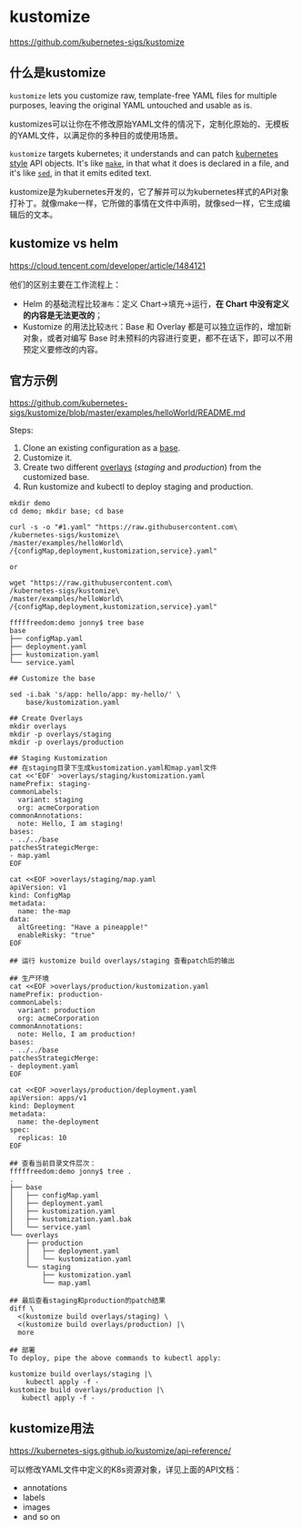 # kustomize

https://github.com/kubernetes-sigs/kustomize

## 什么是kustomize

`kustomize` lets you customize raw, template-free YAML files for multiple purposes, leaving the original YAML untouched and usable as is.

kustomizes可以让你在不修改原始YAML文件的情况下，定制化原始的、无模板的YAML文件，以满足你的多种目的或使用场景。

`kustomize` targets kubernetes; it understands and can patch [kubernetes style](https://kubernetes-sigs.github.io/kustomize/api-reference/glossary#kubernetes-style-object) API objects. It's like [`make`](https://www.gnu.org/software/make), in that what it does is declared in a file, and it's like [`sed`](https://www.gnu.org/software/sed), in that it emits edited text.

kustomize是为kubernetes开发的，它了解并可以为kubernetes样式的API对象打补丁。就像make一样，它所做的事情在文件中声明，就像sed一样，它生成编辑后的文本。

## kustomize vs helm

https://cloud.tencent.com/developer/article/1484121

他们的区别主要在工作流程上：

- Helm 的基础流程比较`瀑布`：定义 Chart->填充->运行，**在 Chart 中没有定义的内容是无法更改的**；
- Kustomize 的用法比较`迭代`：Base 和 Overlay 都是可以独立运作的，增加新对象，或者对编写 Base 时未预料的内容进行变更，都不在话下，即可以不用预定义要修改的内容。

## 官方示例

https://github.com/kubernetes-sigs/kustomize/blob/master/examples/helloWorld/README.md

Steps:

1. Clone an existing configuration as a [base](https://github.com/kubernetes-sigs/kustomize/blob/master/docs/glossary.md#base).
2. Customize it.
3. Create two different [overlays](https://github.com/kubernetes-sigs/kustomize/blob/master/docs/glossary.md#overlay) (*staging* and *production*) from the customized base.
4. Run kustomize and kubectl to deploy staging and production.

```
mkdir demo
cd demo; mkdir base; cd base

curl -s -o "#1.yaml" "https://raw.githubusercontent.com\
/kubernetes-sigs/kustomize\
/master/examples/helloWorld\
/{configMap,deployment,kustomization,service}.yaml"

or

wget "https://raw.githubusercontent.com\
/kubernetes-sigs/kustomize\
/master/examples/helloWorld\
/{configMap,deployment,kustomization,service}.yaml"

fffffreedom:demo jonny$ tree base
base
├── configMap.yaml
├── deployment.yaml
├── kustomization.yaml
└── service.yaml

## Customize the base

sed -i.bak 's/app: hello/app: my-hello/' \
    base/kustomization.yaml

## Create Overlays
mkdir overlays
mkdir -p overlays/staging
mkdir -p overlays/production

## Staging Kustomization
## 在staging目录下生成kustomization.yaml和map.yaml文件
cat <<'EOF' >overlays/staging/kustomization.yaml
namePrefix: staging-
commonLabels:
  variant: staging
  org: acmeCorporation
commonAnnotations:
  note: Hello, I am staging!
bases:
- ../../base
patchesStrategicMerge:
- map.yaml
EOF

cat <<EOF >overlays/staging/map.yaml
apiVersion: v1
kind: ConfigMap
metadata:
  name: the-map
data:
  altGreeting: "Have a pineapple!"
  enableRisky: "true"
EOF

## 运行 kustomize build overlays/staging 查看patch后的输出

## 生产环境
cat <<EOF >overlays/production/kustomization.yaml
namePrefix: production-
commonLabels:
  variant: production
  org: acmeCorporation
commonAnnotations:
  note: Hello, I am production!
bases:
- ../../base
patchesStrategicMerge:
- deployment.yaml
EOF

cat <<EOF >overlays/production/deployment.yaml
apiVersion: apps/v1
kind: Deployment
metadata:
  name: the-deployment
spec:
  replicas: 10
EOF

## 查看当前目录文件层次：
fffffreedom:demo jonny$ tree .
.
├── base
│   ├── configMap.yaml
│   ├── deployment.yaml
│   ├── kustomization.yaml
│   ├── kustomization.yaml.bak
│   └── service.yaml
└── overlays
    ├── production
    │   ├── deployment.yaml
    │   └── kustomization.yaml
    └── staging
        ├── kustomization.yaml
        └── map.yaml
        
## 最后查看staging和production的patch结果
diff \
  <(kustomize build overlays/staging) \
  <(kustomize build overlays/production) |\
  more

## 部署
To deploy, pipe the above commands to kubectl apply:

kustomize build overlays/staging |\
    kubectl apply -f -
kustomize build overlays/production |\
   kubectl apply -f -
```

## kustomize用法

https://kubernetes-sigs.github.io/kustomize/api-reference/

可以修改YAML文件中定义的K8s资源对象，详见上面的API文档：

- annotations
- labels
- images
- and so on

